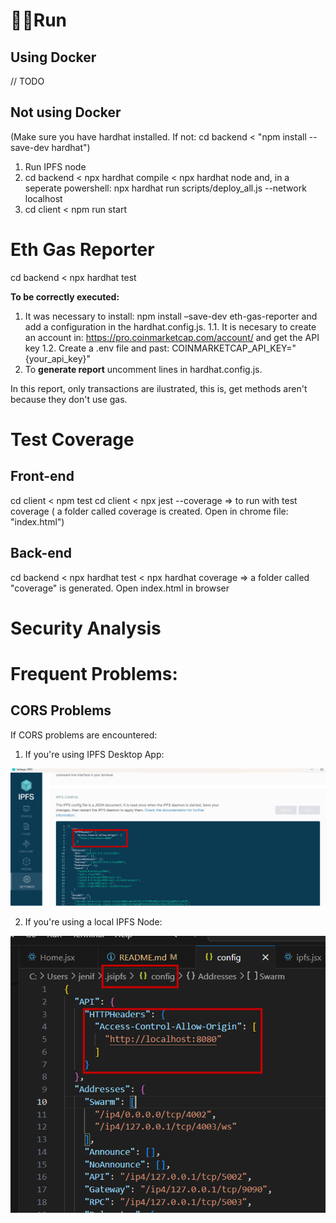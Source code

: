# 🏃‍♀️Run

## Using Docker

// TODO

## Not using Docker

(Make sure you have hardhat installed. If not: cd backend < "npm install --save-dev hardhat")
1. Run IPFS node 
2. cd backend < npx hardhat compile < npx hardhat node and, in a seperate powershell: npx hardhat run scripts/deploy_all.js --network localhost
3. cd client < npm run start

# Eth Gas Reporter
cd backend < npx hardhat test

**To be correctly executed:**
1. It was necessary to install: npm install –save-dev eth-gas-reporter and add a configuration in the hardhat.config.js.
    1.1. It is necesary to create an account in: https://pro.coinmarketcap.com/account/ and get the API key 
    1.2. Create a .env file and past: COINMARKETCAP_API_KEY="{your_api_key}" 
2. To **generate report** uncomment lines in hardhat.config.js.

In this report, only transactions are ilustrated, this is, get methods aren't because they don't use gas.

# Test Coverage

## Front-end 
cd client < npm test 
cd client < npx jest --coverage => to run with test coverage ( a folder called coverage is created. Open in chrome file: "index.html")

## Back-end
cd backend < npx hardhat test < npx hardhat coverage => a folder called "coverage" is generated. Open index.html in browser

# Security Analysis

# Frequent Problems:

## CORS Problems
If CORS problems are encountered:
1. If you're using IPFS Desktop App:

![Docker](images/dockerApp.png)

2. If you're using a local IPFS Node:

![DockerNode](images/dockerNode.png)